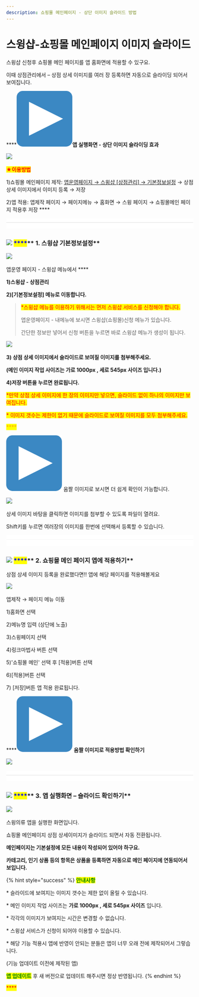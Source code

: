 ```yaml
---
description: 쇼핑몰 메인페이지 - 상단 이미지 슬라이드 방법
---
```


# 스윙샵-쇼핑몰 메인페이지 이미지 슬라이드

스윙샵 신청후 쇼핑몰 메인 페이지를 앱 홈화면에 적용할 수 있구요.

이때 상점관리에서 – 상점 상세 이미지를 여러 장 등록하면 자동으로 슬라이딩 되어서 보여집니다.



****<img src="../../.gitbook/assets/image.png" alt="" data-size="line">**앱 실행화면 - 상단 이미지 슬라이딩 효과**

![](https://wp.swing2app.co.kr/wp-content/uploads/2018/11/%EB%85%B9%ED%99%94\_2021\_01\_28\_16\_25\_34\_467.gif)

<mark style="color:red;">**★이용방법**</mark>

1\)쇼핑몰 메인페이지 제작: [앱운영페이지 → 스윙샵 \[상점관리\] → 기본정보설정](http://www.swing2app.co.kr/view/store\_info\_basic\_setting) → 상점 상세 이미지에서 이미지 등록 → 저장

2\)앱 적용: 앱제작 페이지 → 페이지메뉴 → 홈화면 → 스윙 페이지 → 쇼핑몰메인 페이지 적용후 저장 ****&#x20;

![](<../../.gitbook/assets/구분선 (1) (1).PNG>)

### <mark style="color:blue;"></mark>![](https://wp.swing2app.co.kr/wp-content/uploads/2020/04/%EB%8B%A8%EB%9D%BD1-1.png) <mark style="color:blue;">****</mark>** 1. 스윙샵 기본정보설정**

![](https://wp.swing2app.co.kr/wp-content/uploads/2018/11/%EC%83%81%EC%A0%90%EA%B4%80%EB%A6%AC.png)

앱운영 페이지 - 스윙샵 메뉴에서 ****&#x20;

**1)스윙샵 - 상점관리**

**2)\[기본정보설정] 메뉴로 이동합니다.** &#x20;

> <mark style="color:red;">\*스윙샵 메뉴를 이용하기 위해서는 먼저 스윙샵 서비스를 신청해야 합니다.</mark>
>
> 앱운영페이지 - 내메뉴에 보시면 스윙샵(쇼핑몰)신청 메뉴가 있습니다.&#x20;
>
> 간단한 정보만 넣어서 신청 버튼을 누르면 바로 스윙샵 메뉴가 생성이 됩니다.

![](https://wp.swing2app.co.kr/wp-content/uploads/2018/11/%EC%8A%A4%EC%9C%99%EC%83%B5-%EC%83%81%EC%A0%90%EA%B4%80%EB%A6%AC\_%EC%8A%AC%EB%9D%BC%EC%9D%B4%EB%93%9C%EC%9D%B4%EB%AF%B8%EC%A7%802.png)

**3) 상점 상세 이미지에서 슬라이드로 보여질 이미지를 첨부해주세요.**

**(메인 이미지 작업 사이즈는 가로 1000px , 세로 545px 사이즈 입니다.)**

**4)저장 버튼을 누르면 완료됩니다.**

<mark style="color:red;">\*만약 상점 상세 이미지에 한 장의 이미지만 넣으면, 슬라이드 없이 하나의 이미지만 보여집니다.</mark>

<mark style="color:red;">\* 이미지 갯수는 제한이 없기 때문에 슬라이드로 보여질 이미지를 모두 첨부해주세요.</mark>

<mark style="color:orange;">****</mark>

<img src="../../.gitbook/assets/image.png" alt="" data-size="line"> 움짤 이미지로 보시면 더 쉽게 확인이 가능합니다.

![](https://wp.swing2app.co.kr/wp-content/uploads/2018/11/%EB%85%B9%ED%99%94\_2021\_02\_12\_11\_04\_11\_286.gif)

상세 이미지 바탕을 클릭하면 이미지를 첨부할 수 있도록 파일이 열려요.

Shift키를 누르면 여러장의 이미지를 한번에 선택해서 등록할 수 있습니다.

![](<../../.gitbook/assets/구분선 (1) (1).PNG>)

### <mark style="color:blue;"></mark>![](https://wp.swing2app.co.kr/wp-content/uploads/2020/04/%EB%8B%A8%EB%9D%BD1-1.png) <mark style="color:blue;">****</mark>** 2. 쇼핑몰 메인 페이지 앱에 적용하기**

상점 상세 이미지 등록을 완료했다면!! 앱에 해당 페이지를 적용해볼게요

![](https://wp.swing2app.co.kr/wp-content/uploads/2019/04/%EC%8A%A4%EC%9C%99%EC%83%B5%EB%A9%94%EC%9D%B81.png)

앱제작 → 페이지 메뉴 이동

1\)홈화면 선택

2\)메뉴명 입력 (상단에 노출)

3\)스윙페이지 선택

4\)링크마법사 버튼 선택

5\)'쇼핑몰 메인' 선택 후 \[적용]버튼 선택

6\)\[적용]버튼 선택

7\) \[저장]버튼 앱 적용 완료됩니다.&#x20;



****<img src="../../.gitbook/assets/image.png" alt="" data-size="line"> **움짤 이미지로 적용방법 확인하기**&#x20;

![](https://wp.swing2app.co.kr/wp-content/uploads/2018/11/%EB%85%B9%ED%99%94\_2021\_01\_28\_16\_21\_40\_228.gif)

![](<../../.gitbook/assets/구분선 (1) (1).PNG>)

### <mark style="color:blue;"></mark>![](https://wp.swing2app.co.kr/wp-content/uploads/2020/04/%EB%8B%A8%EB%9D%BD1-1.png) <mark style="color:blue;">****</mark>** 3. 앱 실행화면 – 슬라이드 확인하기**

![](https://wp.swing2app.co.kr/wp-content/uploads/2018/11/%EC%8A%AC%EB%9D%BC%EC%9D%B4%EB%93%9C.gif)

스윙의류 앱을 실행한 화면입니다.

쇼핑몰 메인페이지 상점 상세이미지가 슬라이드 되면서 자동 전환됩니다.

**메인페이지는 기본설정에 모든 내용이 작성되어 있어야 하구요.**

**카테고리, 인기 상품 등의 항목은 상품을 등록하면 자동으로 메인 페이지에 연동되어서 보입니다.**&#x20;

{% hint style="success" %}
<mark style="color:green;">**안내사항**</mark>

\* 슬라이드에 보여지는 이미지 갯수는 제한 없이 올릴 수 있습니다.

\* 메인 이미지 작업 사이즈는 **가로 1000px , 세로 545px 사이즈** 입니다.

\* 각각의 이미지가 보여지는 시간은 변경할 수 없습니다.

\* 스윙샵 서비스가 신청이 되어야 이용할 수 있습니다.

\* 해당 기능 적용시 앱에 반영이 안되는 분들은 앱이 너무 오래 전에 제작되어서 그렇습니다.

(기능 업데이트 이전에 제작된 앱)

<mark style="color:green;">**앱 업데이트**</mark> 후 새 버전으로 업데이트 해주시면 정상 반영됩니다.
{% endhint %}

<mark style="color:red;">****</mark>
